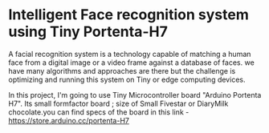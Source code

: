 # Intelligent Face recognition system using Tiny Portenta-H7

A facial recognition system is a technology capable of matching a human face from a digital image or a video frame against a database of faces. we have many algorithms and approaches are there but the challenge is optimizing and running this system on Tiny or edge computing devices.

In this project, I'm going to use Tiny Microcontroller board "Arduino Portenta H7". Its small formfactor board ; size of Small Fivestar or DiaryMilk chocolate.you can find specs of the board in this link - https://store.arduino.cc/portenta-H7




